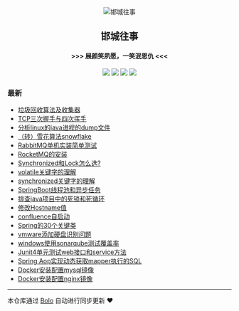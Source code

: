 <p align="center"><img alt="邯城往事" src="https://img.hacpai.com/file/2019/11/guohui-e67e7b3b.png"></p><h2 align="center">
邯城往事
</h2>

<h4 align="center">               >>>  展颜笑夙愿，一笑泯恩仇 <<<</h4>
<p align="center"><a title="邯城往事" target="_blank" href="https://github.com/cuijianzhe/bolo-blog"><img src="https://img.shields.io/github/last-commit/cuijianzhe/bolo-blog.svg?style=flat-square&color=FF9900"></a>
<a title="GitHub repo size in bytes" target="_blank" href="https://github.com/cuijianzhe/bolo-blog"><img src="https://img.shields.io/github/repo-size/cuijianzhe/bolo-blog.svg?style=flat-square"></a>
<a title="Bolo Version" target="_blank" href="https://github.com/adlered/bolo-solo"><img src="https://img.shields.io/badge/bolo-v2.5 稳定版-f1e05a.svg?style=flat-square&color=blueviolet"></a>
<a title="Hits" target="_blank" href="https://github.com/88250/hits"><img src="https://hits.b3log.org/cuijianzhe/bolo-blog.svg"></a></p>

### 最新

* [垃圾回收算法及收集器](https://null:-1/articles/2022/03/28/1648452572811.html)
* [TCP三次握手与四次挥手](https://null:-1/articles/2022/03/24/1648101463008.html)
* [分析linux的java进程的dump文件](https://null:-1/articles/2022/03/15/1647327044536.html)
* [（转）雪花算法snowflake](https://null:-1/articles/2022/03/14/1647248989971.html)
* [RabbitMQ单机实装简单测试](https://null:-1/articles/2022/03/10/1646899951655.html)
* [RocketMQ的安装](https://null:-1/articles/2022/03/08/1646708577038.html)
* [Synchronized和Lock怎么选?](https://null:-1/articles/2022/02/28/1646026876357.html)
* [volatile关键字的理解](https://null:-1/articles/2022/02/13/1644715920039.html)
* [synchronized关键字的理解](https://null:-1/articles/2022/02/13/1644715710062.html)
* [SpringBoot线程池和异步任务](https://null:-1/articles/2022/02/09/1644397241317.html)
* [排查java项目中的死锁和死循环](https://null:-1/articles/2022/02/03/1643879655765.html)
* [修改Hostname值](https://null:-1/articles/2022/01/27/1643251072876.html)
* [confluence自启动](https://null:-1/articles/2022/01/21/1642779793133.html)
* [Spring的30个关键类](https://null:-1/articles/2022/01/20/1642672101433.html)
* [vmware添加硬盘识别问题](https://null:-1/articles/2022/01/04/1641281074919.html)
* [windows使用sonarqube测试覆盖率](https://null:-1/articles/2021/12/17/1639729059800.html)
* [Junit4单元测试web接口和service方法](https://null:-1/articles/2021/12/17/1639728939461.html)
* [Spring Aop实现动态获取mapper执行的SQL](https://null:-1/articles/2021/12/08/1638955999673.html)
* [Docker安装配置mysql镜像](https://null:-1/articles/2021/12/03/1638513021734.html)
* [Docker安装配置nginx镜像](https://null:-1/articles/2021/12/03/1638511535202.html)



---

本仓库通过 [Bolo](https://github.com/adlered/bolo-solo) 自动进行同步更新 ❤️ 